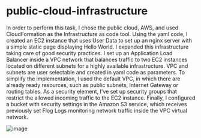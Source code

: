 # public-cloud-infrastructure

In order to perform this task, I chose the public cloud, AWS, and used CloudFormation as the Infrastructure as code tool. Using the yaml code, I created an EC2 instance that uses User Data to set up an nginx server with a simple static page displaying Hello World. I expanded this infrastructure taking care of good security practices. I set up an Application Load Balancer inside a VPC network that balances traffic to two EC2 instances located on different subnets for a highly available infrastructure. VPC and subnets are user selectable and created in yaml code as parameters. To simplify the implementation, I used the default VPC, in which there are already ready resources, such as public subnets, Internet Gateway or routing tables. As a security element, I've set up security groups that restrict the allowed incoming traffic to the EC2 instance. Finally, I configured a bucket with security settings in the Amazon S3 service, which receives previously set Flog Logs monitoring network traffic inside the VPC virtual network.

![image](https://user-images.githubusercontent.com/107367815/209616092-b0bbc40c-bd86-48e8-ab0a-c4df490e0abb.png)
